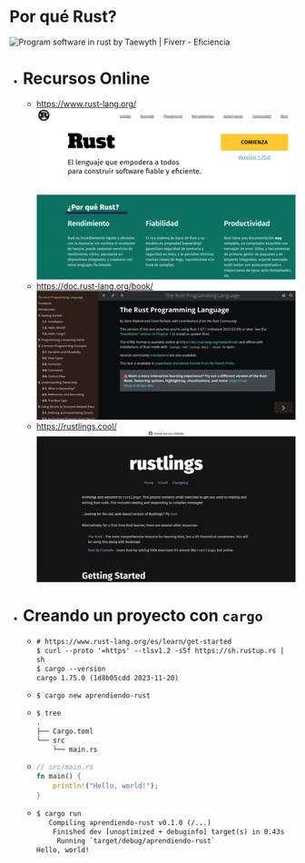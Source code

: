 # Por qué Rust?
![Program software in rust by Taewyth | Fiverr](https://fiverr-res.cloudinary.com/images/t_main1,q_auto,f_auto,q_auto,f_auto/gigs/222485243/original/6c521669a87de73c1c57a8e5f625b5e6e2caf36f/program-software-in-rust.png)
	- Eficiencia
- # Recursos Online
	- https://www.rust-lang.org/
	  ![image.png](../assets/image_1704925052406_0.png)
	- https://doc.rust-lang.org/book/
	  ![image.png](../assets/image_1704925208540_0.png)
	- https://rustlings.cool/
	  ![image.png](../assets/image_1704926579584_0.png)
- # Creando un proyecto con `cargo`
	- ```shell
	  # https://www.rust-lang.org/es/learn/get-started
	  $ curl --proto '=https' --tlsv1.2 -sSf https://sh.rustup.rs | sh
	  $ cargo --version
	  cargo 1.75.0 (1d8b05cdd 2023-11-20)
	  ```
	- ```shell
	  $ cargo new aprendiendo-rust
	  ```
	- ```shell
	  $ tree
	  .
	  ├── Cargo.toml
	  └── src
	      └── main.rs
	  ```
	- ```rust
	  // src/main.rs
	  fn main() {
	      println!("Hello, world!");
	  }
	  ```
	- ```shell
	  $ cargo run
	     Compiling aprendiendo-rust v0.1.0 (/...)
	      Finished dev [unoptimized + debuginfo] target(s) in 0.43s
	       Running `target/debug/aprendiendo-rust`
	  Hello, world!
	  ```